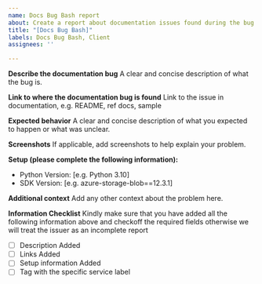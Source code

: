 ```yaml
---
name: Docs Bug Bash report
about: Create a report about documentation issues found during the bug bash
title: "[Docs Bug Bash]"
labels: Docs Bug Bash, Client
assignees: ''

---
```


**Describe the documentation bug**
A clear and concise description of what the bug is.

**Link to where the documentation bug is found**
Link to the issue in documentation, e.g. README, ref docs, sample

**Expected behavior**
A clear and concise description of what you expected to happen or what was unclear.

**Screenshots**
If applicable, add screenshots to help explain your problem.

**Setup (please complete the following information):**
 - Python Version: [e.g. Python 3.10]
 - SDK Version: [e.g. azure-storage-blob==12.3.1]

**Additional context**
Add any other context about the problem here.

**Information Checklist**
Kindly make sure that you have added all the following information above and checkoff the required fields otherwise we will treat the issuer as an incomplete report
- [ ] Description Added
- [ ] Links Added
- [ ] Setup information Added
- [ ] Tag with the specific service label